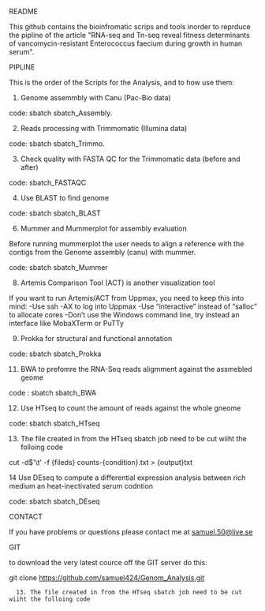 
README

  This github contains the bioinfromatic scrips and tools inorder to reprduce the pipline of the article
  "RNA-seq and Tn-seq reveal fitness determinants of vancomycin-resistant Enterococcus faecium during growth in human serum". 

PIPLINE

  This is the order of the Scripts for the Analysis, and to how use them:

  1. Genome assemmbly with Canu (Pac-Bio data)
  
  code: sbatch sbatch_Assembly.

  2. Reads processing with Trimmomatic (Illumina data)
  
  code: sbatch sbatch_Trimmo.

  3. Check quality with FASTA QC for the Trimmomatic data (before and after)
  
  code: sbatch_FASTAQC

  4. Use BLAST to find genome
  
  code: sbatch sbatch_BLAST

  6. Mummer and Mummerplot for assembly evaluation
  
  Before running mummerplot the user needs to align a reference with the contigs from the Genome assembly (canu) with mummer.
  
  code: sbatch sbatch_Mummer

  8. Artemis Comparison Tool (ACT) is another visualization tool 
  
  If you want to run Artemis/ACT from Uppmax, you need to keep this into mind:
  -Use ssh -AX to log into Uppmax
  -Use “interactive” instead of “salloc” to allocate cores
  -Don’t use the Windows command line, try instead an interface like MobaXTerm or PuTTy

  9. Prokka for structural and functional annotation
  
  code: sbatch sbatch_Prokka 

  11. BWA to prefomre the RNA-Seq reads aligmment against the assmebled geome
  
  code : sbatch sbatch_BWA

  12. Use HTseq to count the amount of reads against the whole gneome
  
  code: sbatch sbatch_HTseq

  13. The file created in from the HTseq sbatch job need to be cut wiiht the folloing code

  cut -d$'\t' -f {fileds} counts-{condition}.txt > {output}txt

  14 Use DEseq to compute a differential expression analysis between rich medium an heat-inectivated serum codntion
  
  code: sbatch sbatch_DEseq

CONTACT

  If you have problems or questions please contact me at samuel.50@live.se
  
GIT

  to download the very latest cource off the GIT server do this: 

  git clone https://github.com/samuel424/Genom_Analysis.git

```
  13. The file created in from the HTseq sbatch job need to be cut wiiht the folloing code
